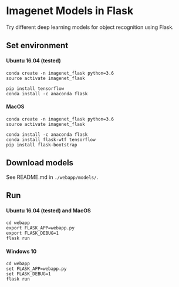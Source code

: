 # Imagenet Models in Flask

Try different deep learning models for object recognition using Flask.

## Set environment

#### Ubuntu 16.04 (tested)

```
conda create -n imagenet_flask python=3.6
source activate imagenet_flask
```

```
pip install tensorflow
conda install -c anaconda flask
```

#### MacOS

```
conda create -n imagenet_flask python=3.6
source activate imagenet_flask
```
```
conda install -c anaconda flask
conda install flask-wtf tensorflow
pip install flask-bootstrap
```

## Download models

See README.md in `./webapp/models/`.

## Run

#### Ubuntu 16.04 (tested) and MacOS

```
cd webapp
export FLASK_APP=webapp.py
export FLASK_DEBUG=1
flask run
```

#### Windows 10

```
cd webapp
set FLASK_APP=webapp.py
set FLASK_DEBUG=1
flask run
```

